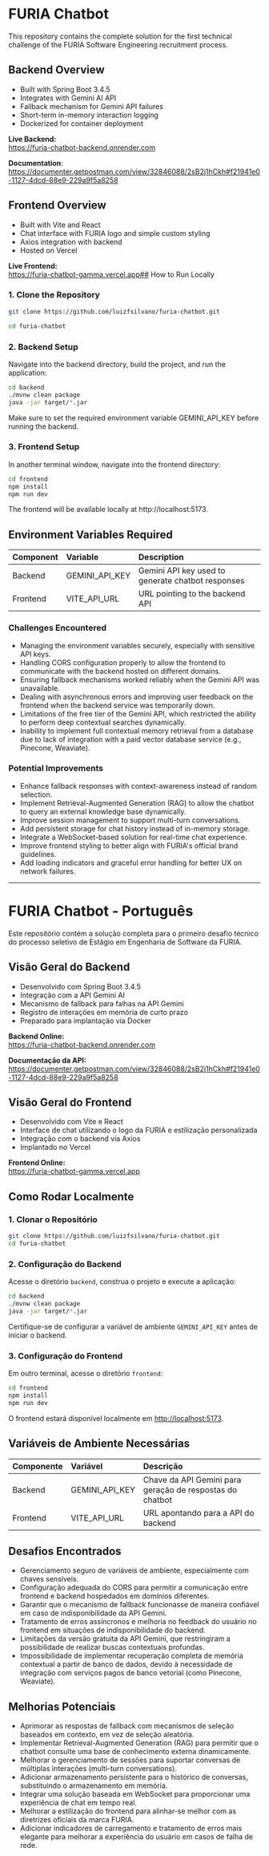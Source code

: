 
# FURIA Chatbot

This repository contains the complete solution for the first technical challenge of the FURIA Software Engineering recruitment process.


## Backend Overview
- Built with Spring Boot 3.4.5
- Integrates with Gemini AI API
- Fallback mechanism for Gemini API failures
- Short-term in-memory interaction logging
- Dockerized for container deployment

**Live Backend:**  
https://furia-chatbot-backend.onrender.com

**Documentation**:
https://documenter.getpostman.com/view/32846088/2sB2j1hCkh#f21941e0-1127-4dcd-88e9-229a9f5a8258
## Frontend Overview
- Built with Vite and React
- Chat interface with FURIA logo and simple custom styling
- Axios integration with backend
- Hosted on Vercel

**Live Frontend:**  
https://furia-chatbot-gamma.vercel.app## How to Run Locally

### 1. Clone the Repository

```bash
git clone https://github.com/luizfsilvano/furia-chatbot.git

```
```bash
cd furia-chatbot
```

### 2. Backend Setup
Navigate into the backend directory, build the project, and run the application:

```bash
cd backend
./mvnw clean package
java -jar target/*.jar
```
Make sure to set the required environment variable GEMINI_API_KEY before running the backend.

### 3. Frontend Setup
In another terminal window, navigate into the frontend directory:

```bash
cd frontend
npm install
npm run dev
```
The frontend will be available locally at http://localhost:5173.


## Environment Variables Required

| Component | Variable | Description |
|:----------|:---------|:------------|
| Backend | GEMINI_API_KEY | Gemini API key used to generate chatbot responses |
| Frontend | VITE_API_URL | URL pointing to the backend API |

### Challenges Encountered

- Managing the environment variables securely, especially with sensitive API keys.
- Handling CORS configuration properly to allow the frontend to communicate with the backend hosted on different domains.
- Ensuring fallback mechanisms worked reliably when the Gemini API was unavailable.
- Dealing with asynchronous errors and improving user feedback on the frontend when the backend service was temporarily down.
- Limitations of the free tier of the Gemini API, which restricted the ability to perform deep contextual searches dynamically.
- Inability to implement full contextual memory retrieval from a database due to lack of integration with a paid vector database service (e.g., Pinecone, Weaviate).
### Potential Improvements

- Enhance fallback responses with context-awareness instead of random selection.
- Implement Retrieval-Augmented Generation (RAG) to allow the chatbot to query an external knowledge base dynamically.
- Improve session management to support multi-turn conversations.
- Add persistent storage for chat history instead of in-memory storage.
- Integrate a WebSocket-based solution for real-time chat experience.
- Improve frontend styling to better align with FURIA's official brand guidelines.
- Add loading indicators and graceful error handling for better UX on network failures.
---
# FURIA Chatbot - Português

Este repositório contém a solução completa para o primeiro desafio técnico do processo seletivo de Estágio em Engenharia de Software da FURIA.

## Visão Geral do Backend

- Desenvolvido com Spring Boot 3.4.5
- Integração com a API Gemini AI
- Mecanismo de fallback para falhas na API Gemini
- Registro de interações em memória de curto prazo
- Preparado para implantação via Docker

**Backend Online:**  
https://furia-chatbot-backend.onrender.com

**Documentação da API:**  
https://documenter.getpostman.com/view/32846088/2sB2j1hCkh#f21941e0-1127-4dcd-88e9-229a9f5a8258

## Visão Geral do Frontend

- Desenvolvido com Vite e React
- Interface de chat utilizando o logo da FURIA e estilização personalizada
- Integração com o backend via Axios
- Implantado no Vercel

**Frontend Online:**  
https://furia-chatbot-gamma.vercel.app

## Como Rodar Localmente

### 1. Clonar o Repositório

```bash
git clone https://github.com/luizfsilvano/furia-chatbot.git
cd furia-chatbot
```

### 2. Configuração do Backend

Acesse o diretório `backend`, construa o projeto e execute a aplicação:

```bash
cd backend
./mvnw clean package
java -jar target/*.jar
```

Certifique-se de configurar a variável de ambiente `GEMINI_API_KEY` antes de iniciar o backend.

### 3. Configuração do Frontend

Em outro terminal, acesse o diretório `frontend`:

```bash
cd frontend
npm install
npm run dev
```

O frontend estará disponível localmente em [http://localhost:5173](http://localhost:5173).

## Variáveis de Ambiente Necessárias

| Componente | Variável        | Descrição |
|:-----------|:-----------------|:----------|
| Backend    | GEMINI_API_KEY    | Chave da API Gemini para geração de respostas do chatbot |
| Frontend   | VITE_API_URL      | URL apontando para a API do backend |

## Desafios Encontrados

- Gerenciamento seguro de variáveis de ambiente, especialmente com chaves sensíveis.
- Configuração adequada do CORS para permitir a comunicação entre frontend e backend hospedados em domínios diferentes.
- Garantir que o mecanismo de fallback funcionasse de maneira confiável em caso de indisponibilidade da API Gemini.
- Tratamento de erros assíncronos e melhoria no feedback do usuário no frontend em situações de indisponibilidade do backend.
- Limitações da versão gratuita da API Gemini, que restringiram a possibilidade de realizar buscas contextuais profundas.
- Impossibilidade de implementar recuperação completa de memória contextual a partir de banco de dados, devido à necessidade de integração com serviços pagos de banco vetorial (como Pinecone, Weaviate).

## Melhorias Potenciais

- Aprimorar as respostas de fallback com mecanismos de seleção baseados em contexto, em vez de seleção aleatória.
- Implementar Retrieval-Augmented Generation (RAG) para permitir que o chatbot consulte uma base de conhecimento externa dinamicamente.
- Melhorar o gerenciamento de sessões para suportar conversas de múltiplas interações (multi-turn conversations).
- Adicionar armazenamento persistente para o histórico de conversas, substituindo o armazenamento em memória.
- Integrar uma solução baseada em WebSocket para proporcionar uma experiência de chat em tempo real.
- Melhorar a estilização do frontend para alinhar-se melhor com as diretrizes oficiais da marca FURIA.
- Adicionar indicadores de carregamento e tratamento de erros mais elegante para melhorar a experiência do usuário em casos de falha de rede.

